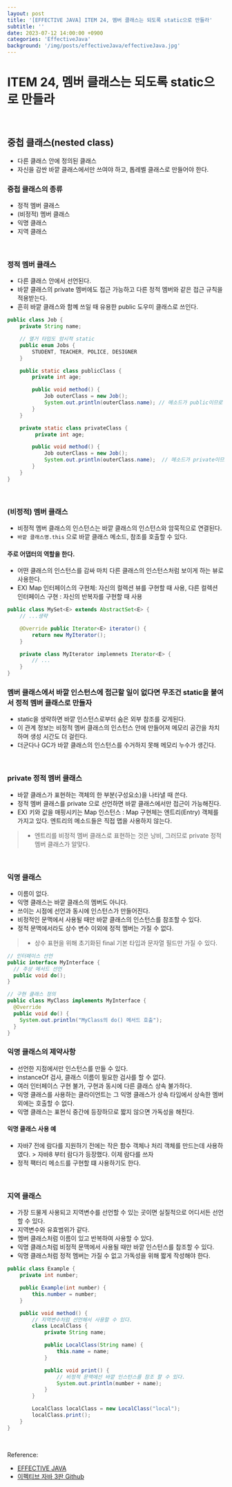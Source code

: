 ```yaml
---
layout: post
title: '[EFFECTIVE JAVA] ITEM 24, 멤버 클래스는 되도록 static으로 만들라'
subtitle: ''
date: 2023-07-12 14:00:00 +0900
categories: 'EffectiveJava'
background: '/img/posts/effectiveJava/effectiveJava.jpg'
---
```


# ITEM 24, 멤버 클래스는 되도록 static으로 만들라

<br>

## 중첩 클래스(nested class)
- 다른 클래스 안에 정의된 클래스
- 자신을 감싼 바깥 클래스에서만 쓰여야 하고, 톱레벨 클래스로 만들어야 한다.

### 중첩 클래스의 종류
- 정적 멤버 클래스
- (비정적) 멤버 클래스
- 익명 클래스
- 지역 클래스

<br>

### 정적 멤버 클래스
- 다른 클래스 안에서 선언된다.
- 바깥 클래스의 private 멤버에도 접근 가능하고 다른 정적 멤버와 같은 접근 규칙을 적용받는다.
- 흔히 바깥 클래스와 함꼐 쓰일 때 유용한 public 도우미 클래스로 쓰인다. 

```java
public class Job {
    private String name;

    // 열거 타입도 암시적 static
    public enum Jobs {
        STUDENT, TEACHER, POLICE, DESIGNER
    }

    public static class publicClass {
        private int age;

        public void method() {
            Job outerClass = new Job();
            System.out.println(outerClass.name); // 메소드가 public이므로 접근 가능하다.
        }
    }

    private static class privateClass {
         private int age;

        public void method() {
            Job outerClass = new Job();
            System.out.println(outerClass.name);  // 메소드가 private이므로 접근 불가하다.
        }
    }
}
```

<br>

### (비정적) 멤버 클래스
- 비정적 멤버 클래스의 인스턴스는 바깥 클래스의 인스턴스와 암묵적으로 연결된다. 
- `바깥 클래스명.this` 으로 바깥 클래스 메소드, 참조를 호출할 수 있다.

#### 주로 어댑터의 역할을 한다.
- 어떤 클래스의 인스턴스를 감싸 마치 다른 클래스의 인스턴스처럼 보이게 하는 뷰로 사용한다.
- EX) Map 인터페이스의 구현체: 자신의 컬렉션 뷰를 구현할 때 사용, 다른 컬렉션 인터페이스 구현 : 자신의 반복자를 구현할 때 사용

```java
public class MySet<E> extends AbstractSet<E> {
    // ...생략

    @Override public Iterator<E> iterator() {
        return new MyIterator();
    }

    private class MyIterator implemnets Iterator<E> {
        // ...
    }
}

```

### 멤버 클래스에서 바깥 인스턴스에 접근할 일이 없다면 무조건 static을 붙여서 정적 멤버 클래스로 만들자
- static을 생략하면 바깥 인스턴스로부터 숨은 외부 참조를 갖게된다.
- 이 관계 정보는 비정적 멤버 클래스의 인스턴스 안에 만들어져 메모리 공간을 차치하며 생성 시간도 더 걸린다. 
- 더군다나 GC가 바깥 클래스의 인스턴스를 수거하지 못해 메모리 누수가 생긴다.

<br>

### private 정적 멤버 클래스
- 바깥 클래스가 표현하는 객체의 한 부분(구성요소)을 나타낼 때 쓴다.
- 정적 멤버 클래스를 private 으로 선언하면 바깥 클래스에서만 접근이 가능해진다.
- EX) 키와 값을 매핑시키는 Map 인스턴스 : Map 구현체는 엔트리(Entry) 객체를 가지고 있다. 엔트리의 메소드들은 직접 맵을 사용하지 않는다.
> - 엔트리를 비정적 멤버 클래스로 표현하는 것은 낭비, 그러므로 private 정적 멤버 클래스가 알맞다.

<br>

### 익명 클래스
- 이름이 없다.
- 익명 클래스는 바깥 클래스의 멤버도 아니다.
- 쓰이는 시점에 선언과 동시에 인스턴스가 만들어진다.
- 비정적인 문맥에서 사용될 때만 바깥 클래스의 인스턴스를 참조할 수 있다.
- 정적 문맥에서라도 상수 변수 이외에 정적 멤버는 가질 수 없다.
> - 상수 표현을 위해 초기화된 final 기본 타입과 문자열 필드만 가질 수 있다. 

```java
// 인터페이스 선언
public interface MyInterface {
  // 추상 메서드 선언
  public void do();
}

// 구현 클래스 정의
public class MyClass implements MyInterface {
  @Override
  public void do() {
    System.out.println("MyClass의 do() 메서드 호출");
  }
}
```

### 익명 클래스의 제약사항
- 선언한 지점에서만 인스턴스를 만들 수 있다.
- instanceOf 검사, 클래스 이름이 필요한 검사를 할 수 없다.
- 여러 인터페이스 구현 불가, 구현과 동시에 다른 클래스 상속 불가하다.
- 익명 클래스를 사용하는 클라이언트는 그 익명 클래스가 상속 타입에서 상속한 멤버 외에는 호출할 수 없다.
- 익명 클래스는 표현식 중간에 등장하므로 짧지 않으면 가독성을 해친다.

#### 익명 클래스 사용 예

- 자바7 전에 람다를 지원하기 전에는 작은 함수 객체나 처리 객체를 만드는데 사용하였다. > 자바8 부터 람다가 등장했다. 이제 람다를 쓰자
- 정적 팩터리 메소드를 구현할 떄 사용하기도 한다.

<br>

### 지역 클래스
- 가장 드물게 사용되고 지역변수를 선언할 수 있는 곳이면 실질적으로 어디서든 선언할 수 있다.
- 지역변수와 유효범위가 같다.
- 멤버 클래스처럼 이름이 있고 반복하여 사용할 수 있다.
- 익명 클래스처럼 비정적 문맥에서 사용될 때만 바깥 인스턴스를 참조할 수 있다.
- 익명 클래스처럼 정적 멤버는 가질 수 없고 가독성을 위해 짧게 작성해야 한다. 

```java
public class Example {
    private int number;

    public Example(int number) {
        this.number = number;
    }

    public void method() {
        // 지역변수처럼 선언해서 사용할 수 있다.
        class LocalClass {
            private String name;

            public LocalClass(String name) {
                this.name = name;
            }

            public void print() {
                // 비정적 문맥에선 바깥 인스턴스를 참조 할 수 있다.
                System.out.println(number + name);
            }
        }

        LocalClass localClass = new LocalClass("local");
        localClass.print();
    }
}
```

<br>

Reference:

- [EFFECTIVE JAVA](https://front.wemakeprice.com/product/121854081?search_keyword=%25EC%259D%25B4%25ED%258E%2599%25ED%258B%25B0%25EB%25B8%258C%2520%25EC%259E%2590%25EB%25B0%2594&_service=5&_no=1)
- [이펙티브 자바 3판 Github](https://github.com/WegraLee/effective-java-3e-source-code)
 
